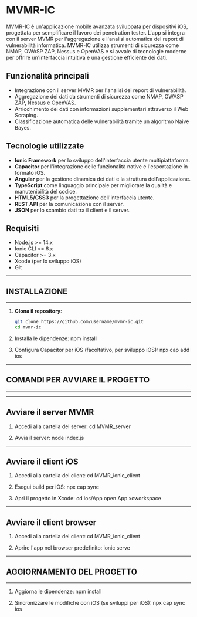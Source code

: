 # MVMR-IC

MVMR-IC è un'applicazione mobile avanzata sviluppata per dispositivi iOS, progettata per semplificare il lavoro dei penetration tester. L'app si integra con il server MVMR per l'aggregazione e l'analisi automatica dei report di vulnerabilità informatica. MVMR-IC utilizza strumenti di sicurezza come NMAP, OWASP ZAP, Nessus e OpenVAS e si avvale di tecnologie moderne per offrire un'interfaccia intuitiva e una gestione efficiente dei dati.

## Funzionalità principali
- Integrazione con il server MVMR per l'analisi dei report di vulnerabilità.
- Aggregazione dei dati da strumenti di sicurezza come NMAP, OWASP ZAP, Nessus e OpenVAS.
- Arricchimento dei dati con informazioni supplementari attraverso il Web Scraping.
- Classificazione automatica delle vulnerabilità tramite un algoritmo Naive Bayes.

## Tecnologie utilizzate
- **Ionic Framework** per lo sviluppo dell'interfaccia utente multipiattaforma.
- **Capacitor** per l'integrazione delle funzionalità native e l'esportazione in formato iOS.
- **Angular** per la gestione dinamica dei dati e la struttura dell'applicazione.
- **TypeScript** come linguaggio principale per migliorare la qualità e manutenibilità del codice.
- **HTML5/CSS3** per la progettazione dell'interfaccia utente.
- **REST API** per la comunicazione con il server.
- **JSON** per lo scambio dati tra il client e il server.

## Requisiti
- Node.js >= 14.x
- Ionic CLI >= 6.x
- Capacitor >= 3.x
- Xcode (per lo sviluppo iOS)
- Git

***********************************
## INSTALLAZIONE
***********************************

1. **Clona il repository**:
   ```bash
   git clone https://github.com/username/mvmr-ic.git
   cd mvmr-ic

2. Installa le dipendenze:
    npm install

3. Configura Capacitor per iOS (facoltativo, per sviluppo iOS):
    npx cap add ios

***********************************
## COMANDI PER AVVIARE IL PROGETTO
***********************************

--------------------------
Avviare il server MVMR
--------------------------

1. Accedi alla cartella del server:
    cd MVMR_server

2. Avvia il server:
    node index.js

--------------------------
Avviare il client iOS
--------------------------

1. Accedi alla cartella del client:
    cd MVMR_ionic_client

2. Esegui build per iOS:
    npx cap sync

3. Apri il progetto in Xcode:
    cd ios/App
    open App.xcworkspace

--------------------------
Avviare il client browser
--------------------------

1. Accedi alla cartella del client:
    cd MVMR_ionic_client

2. Aprire l'app nel browser predefinito:
    ionic serve

***********************************
## AGGIORNAMENTO DEL PROGETTO
***********************************

1. Aggiorna le dipendenze:
    npm install

2. Sincronizzare le modifiche con iOS (se sviluppi per iOS):
    npx cap sync ios


